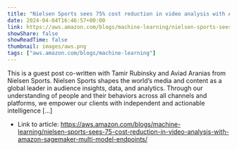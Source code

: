 ```yaml
---
title: "Nielsen Sports sees 75% cost reduction in video analysis with Amazon SageMaker multi-model endpoints"
date: 2024-04-04T16:46:57+00:00
link: https://aws.amazon.com/blogs/machine-learning/nielsen-sports-sees-75-cost-reduction-in-video-analysis-with-amazon-sagemaker-multi-model-endpoints/
showShare: false
showReadTime: false
thumbnail: images/aws.png
tags: ["aws.amazon.com/blogs/machine-learning"]
---
```

This is a guest post co-written with Tamir Rubinsky and Aviad Aranias from Nielsen Sports. Nielsen Sports shapes the world’s media and content as a global leader in audience insights, data, and analytics. Through our understanding of people and their behaviors across all channels and platforms, we empower our clients with independent and actionable intelligence […]

- Link to article: https://aws.amazon.com/blogs/machine-learning/nielsen-sports-sees-75-cost-reduction-in-video-analysis-with-amazon-sagemaker-multi-model-endpoints/